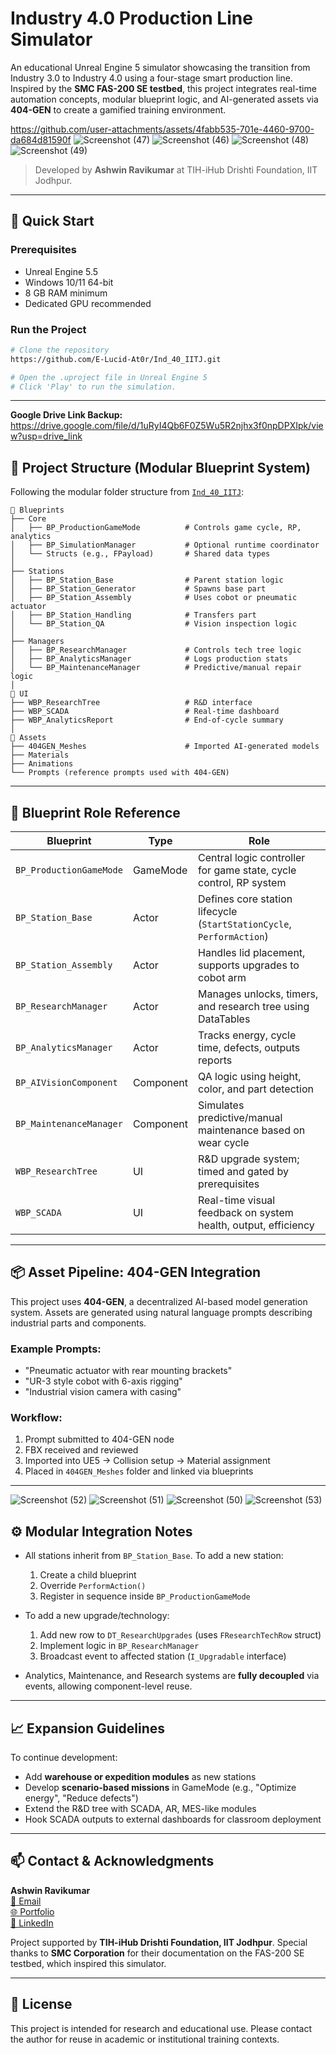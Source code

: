 # Industry 4.0 Production Line Simulator

An educational Unreal Engine 5 simulator showcasing the transition from Industry 3.0 to Industry 4.0 using a four-stage smart production line. Inspired by the **SMC FAS-200 SE testbed**, this project integrates real-time automation concepts, modular blueprint logic, and AI-generated assets via **404-GEN** to create a gamified training environment.

https://github.com/user-attachments/assets/4fabb535-701e-4460-9700-da684d81590f
![Screenshot (47)](https://github.com/user-attachments/assets/41ec8e34-fe0e-4928-ab4e-b3bc47d41a1a)
![Screenshot (46)](https://github.com/user-attachments/assets/ae9782a9-1988-489d-9222-325de885a5b9)
![Screenshot (48)](https://github.com/user-attachments/assets/33767628-8c3e-43b6-a06d-937d49e38d3a)
![Screenshot (49)](https://github.com/user-attachments/assets/84027650-979a-4e7e-9a0d-7dbaafe600fa)

> Developed by **Ashwin Ravikumar** at TIH-iHub Drishti Foundation, IIT Jodhpur.

---

## 🚀 Quick Start

### Prerequisites

- Unreal Engine 5.5
- Windows 10/11 64-bit
- 8 GB RAM minimum
- Dedicated GPU recommended

### Run the Project

```bash
# Clone the repository
https://github.com/E-Lucid-At0r/Ind_40_IITJ.git

# Open the .uproject file in Unreal Engine 5
# Click 'Play' to run the simulation.
```

---
**Google Drive Link Backup:** https://drive.google.com/file/d/1uRyI4Qb6F0Z5Wu5R2njhx3f0npDPXIpk/view?usp=drive_link

## 🧩 Project Structure (Modular Blueprint System)

Following the modular folder structure from [`Ind_40_IITJ`](https://github.com/E-Lucid-At0r/Ind_40_IITJ):

```
📁 Blueprints
├── Core
│   ├── BP_ProductionGameMode          # Controls game cycle, RP, analytics
│   ├── BP_SimulationManager           # Optional runtime coordinator
│   └── Structs (e.g., FPayload)       # Shared data types
│
├── Stations
│   ├── BP_Station_Base                # Parent station logic
│   ├── BP_Station_Generator           # Spawns base part
│   ├── BP_Station_Assembly            # Uses cobot or pneumatic actuator
│   ├── BP_Station_Handling            # Transfers part
│   └── BP_Station_QA                  # Vision inspection logic
│
├── Managers
│   ├── BP_ResearchManager             # Controls tech tree logic
│   ├── BP_AnalyticsManager            # Logs production stats
│   └── BP_MaintenanceManager          # Predictive/manual repair logic
│
📁 UI
├── WBP_ResearchTree                   # R&D interface
├── WBP_SCADA                          # Real-time dashboard
├── WBP_AnalyticsReport                # End-of-cycle summary
│
📁 Assets
├── 404GEN_Meshes                      # Imported AI-generated models
├── Materials
├── Animations
└── Prompts (reference prompts used with 404-GEN)
```

---

## 🧠 Blueprint Role Reference

| Blueprint               | Type      | Role                                                                  |
| ----------------------- | --------- | --------------------------------------------------------------------- |
| `BP_ProductionGameMode` | GameMode  | Central logic controller for game state, cycle control, RP system     |
| `BP_Station_Base`       | Actor     | Defines core station lifecycle (`StartStationCycle`, `PerformAction`) |
| `BP_Station_Assembly`   | Actor     | Handles lid placement, supports upgrades to cobot arm                 |
| `BP_ResearchManager`    | Actor     | Manages unlocks, timers, and research tree using DataTables           |
| `BP_AnalyticsManager`   | Actor     | Tracks energy, cycle time, defects, outputs reports                   |
| `BP_AIVisionComponent`  | Component | QA logic using height, color, and part detection                      |
| `BP_MaintenanceManager` | Component | Simulates predictive/manual maintenance based on wear cycle           |
| `WBP_ResearchTree`      | UI        | R&D upgrade system; timed and gated by prerequisites                  |
| `WBP_SCADA`             | UI        | Real-time visual feedback on system health, output, efficiency        |

---

## 📦 Asset Pipeline: 404-GEN Integration

This project uses **404-GEN**, a decentralized AI-based model generation system. Assets are generated using natural language prompts describing industrial parts and components.

### Example Prompts:

- "Pneumatic actuator with rear mounting brackets"
- "UR-3 style cobot with 6-axis rigging"
- "Industrial vision camera with casing"

### Workflow:

1. Prompt submitted to 404-GEN node
2. FBX received and reviewed
3. Imported into UE5 → Collision setup → Material assignment
4. Placed in `404GEN_Meshes` folder and linked via blueprints

---

![Screenshot (52)](https://github.com/user-attachments/assets/da1c37dd-bbf6-4601-8064-38216e0a65eb)
![Screenshot (51)](https://github.com/user-attachments/assets/631ca417-c406-4a00-9ab6-4e4ec99f5285)
![Screenshot (50)](https://github.com/user-attachments/assets/ca38d730-9f82-48b2-a403-9318307a8fd8)
![Screenshot (53)](https://github.com/user-attachments/assets/26cd4c7c-7e57-4eb4-85fb-1dedc08a209a)

## ⚙️ Modular Integration Notes

- All stations inherit from `BP_Station_Base`. To add a new station:

  1. Create a child blueprint
  2. Override `PerformAction()`
  3. Register in sequence inside `BP_ProductionGameMode`

- To add a new upgrade/technology:

  1. Add new row to `DT_ResearchUpgrades` (uses `FResearchTechRow` struct)
  2. Implement logic in `BP_ResearchManager`
  3. Broadcast event to affected station (`I_Upgradable` interface)

- Analytics, Maintenance, and Research systems are **fully decoupled** via events, allowing component-level reuse.

---

## 📈 Expansion Guidelines

To continue development:

- Add **warehouse or expedition modules** as new stations
- Develop **scenario-based missions** in GameMode (e.g., "Optimize energy", "Reduce defects")
- Extend the R&D tree with SCADA, AR, MES-like modules
- Hook SCADA outputs to external dashboards for classroom deployment

---

## 📫 Contact & Acknowledgments

**Ashwin Ravikumar**\
[📧 Email](mailto\:ashwin.ravikumar36@gmail.com)\
[🌐 Portfolio](https://theashfolio.com)\
[🔗 LinkedIn](https://linkedin.com/in/ashwin-ravikumar0306)

Project supported by **TIH-iHub Drishti Foundation, IIT Jodhpur**. Special thanks to **SMC Corporation** for their documentation on the FAS-200 SE testbed, which inspired this simulator.

---

## 📄 License

This project is intended for research and educational use. Please contact the author for reuse in academic or institutional training contexts.


